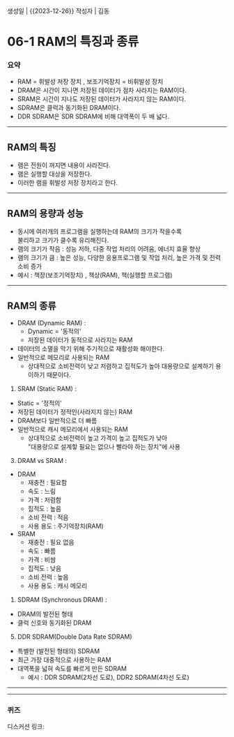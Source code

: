 생성일 | {{2023-12-26}}
작성자 | 김동
# 06-1  RAM의 특징과 종류

### 요약
- RAM = 휘발성 저장 장치 , 보조기억장치 = 비휘발성 장치
- DRAM은 시간이 지나면 저장된 데이터가 점차 사라지는 RAM이다.
- SRAM은 시간이 지나도 저장된 데이터가 사라지지 않는 RAM이다.  
- SDRAM은 클럭과 동기화된 DRAM이다.  
- DDR SDRAM은 SDR SDRAM에 비해 대역폭이 두 배 넓다.

---
## RAM의 특징  
- 램은 전원이 꺼지면 내용이 사라진다.   
- 램은 실행할 대상을 저장한다.  
- 이러한 램을 휘발성 저장 장치라고 한다.
----  
## RAM의 용량과 성능  
- 동시에 여러개의 프로그램을 실행하는데 RAM의 크기가 작을수록  
  불리하고 크기가 클수록 유리해진다.  
- 램의 크기가 작음 : 성능 저하, 다중 작업 처리의 어려움, 에너지 효율 향상  
- 램의 크기가 큼 : 높은 성능, 다양한 응용프로그램 및 작업 처리, 높은 가격 및 전력 소비 증가  
- 예시 : 책장(보조기억장치) , 책상(RAM), 책(실행할 프로그램)  
  
----  
## RAM의 종류  

 - DRAM (Dynamic RAM) :   
	-  Dynamic = '동적의'  
	- 저장된 데이터가 동적으로 사라지는 RAM  
- 데이터의 소멸을 막기 위해 주기적으로 재활성화 해야한다.  
- 일반적으로 메모리로 사용되는 RAM  
  - 상대적으로 소비전력이 낮고 저렴하고 집적도가 높아 대용량으로 설계하기 용이하기 때문이다.  
  
1. SRAM (Static RAM) :   
- Static = '정적의'  
- 저장된 데이터가 정적인(사라지지 않는) RAM  
- DRAM보다 일반적으로 더 빠름  
- 일반적으로 캐시 메모리에서 사용되는 RAM  
  - 상대적으로 소비전력이 높고 가격이 높고 집적도가 낮아  
    "대용량으로 설계핳 필요는 없으나 빨라야 하는 장치"에 사용  
  
3.  DRAM vs SRAM :   
- DRAM  
  - 재충전 : 필요함  
  - 속도 : 느림  
  - 가격 : 저렴함  
  - 집적도 : 높음  
  - 소비 전력 : 적음  
  - 사용 용도 : 주기억장치(RAM)  
- SRAM  
  - 재충전 : 필요 없음  
  - 속도 : 빠름  
  - 가격 : 비쌈  
  - 집적도 : 낮음  
  - 소비 전력 : 높음  
  - 사용 용도 : 캐시 메모리  
  
1. SDRAM (Synchronous DRAM) :   
- DRAM의 발전된 형태  
- 클럭 신호와 동기화된 DRAM  
  
5. DDR SDRAM(Double Data Rate SDRAM)  
- 특별한 (발전된 형태의) SDRAM  
- 최근 가장 대중적으로 사용하는 RAM  
- 대역폭을 넓혀 속도를 빠르게 만든 SDRAM  
  - 예시 : DDR SDRAM(2차선 도로), DDR2 SDRAM(4차선 도로)  
  
----
----
### 퀴즈

디스커션 링크: